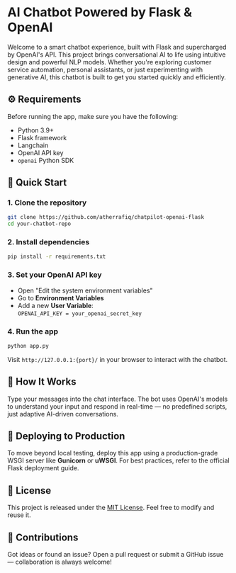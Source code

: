 # AI Chatbot Powered by Flask & OpenAI

Welcome to a smart chatbot experience, built with Flask and supercharged by OpenAI's API. This project brings conversational AI to life using intuitive design and powerful NLP models. Whether you're exploring customer service automation, personal assistants, or just experimenting with generative AI, this chatbot is built to get you started quickly and efficiently.

## ⚙️ Requirements

Before running the app, make sure you have the following:

- Python 3.9+
- Flask framework
- Langchain
- OpenAI API key
- `openai` Python SDK

## 🚀 Quick Start

### 1. Clone the repository

```bash
git clone https://github.com/atherrafiq/chatpilot-openai-flask
cd your-chatbot-repo
```

### 2. Install dependencies

```bash
pip install -r requirements.txt
```

### 3. Set your OpenAI API key

- Open "Edit the system environment variables"
- Go to **Environment Variables**
- Add a new **User Variable**:  
  `OPENAI_API_KEY = your_openai_secret_key`

### 4. Run the app

```bash
python app.py
```

Visit `http://127.0.0.1:{port}/` in your browser to interact with the chatbot.

## 💬 How It Works

Type your messages into the chat interface. The bot uses OpenAI's models to understand your input and respond in real-time — no predefined scripts, just adaptive AI-driven conversations.

## 🚢 Deploying to Production

To move beyond local testing, deploy this app using a production-grade WSGI server like **Gunicorn** or **uWSGI**. For best practices, refer to the official Flask deployment guide.

## 📄 License

This project is released under the [MIT License](LICENSE). Feel free to modify and reuse it.

## 🤝 Contributions

Got ideas or found an issue? Open a pull request or submit a GitHub issue — collaboration is always welcome!
